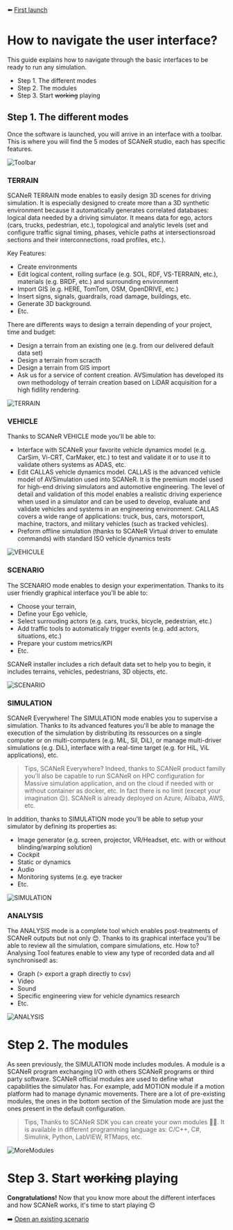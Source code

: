 :arrow_left: [First launch](../HT_FirstLaunch/HT_FirstLaunch.md)

# How to navigate the user interface?

This guide explains how to navigate through the basic interfaces to be ready to run any simulation.

* Step 1. The different modes
* Step 2. The modules
* Step 3. Start ~~working~~ playing

## Step 1. The different modes

Once the software is launched, you will arrive in an interface with a toolbar. This is where you will find the 5 modes of SCANeR studio, each has specific features.

![Toolbar](./assets/Toolbar.PNG)

### TERRAIN

SCANeR TERRAIN mode enables to easily design 3D scenes for driving simulation.
It is especially designed to create more than a 3D synthetic environment because it automatically generates correlated databases: logical data needed by a driving simulator.
It means data for ego, actors (cars, trucks, pedestrian, etc.), topological and analytic levels (set and configure traffic signal timing, phases, vehicle paths at intersectionsroad sections and their interconnections, road profiles, etc.).

Key Features:
* Create environments
* Edit logical content, rolling surface (e.g. SOL, RDF, VS-TERRAIN, etc.), materials (e.g. BRDF, etc.) and surrounding environment
* Import GIS (e.g. HERE, TomTom, OSM, OpenDRIVE, etc.)
* Insert signs, signals, guardrails, road damage, buildings, etc.
* Generate 3D background.
* Etc.

There are differents ways to design a terrain depending of your project, time and budget:

* Design a terrain from an existing one (e.g. from our delivered default data set)
* Design a terrain from scracth
* Design a terrain from GIS import
* Ask us for a service of content creation. AVSimulation has developed its own methodology of terrain creation based on LiDAR acquisition for a high fidility rendering.

![TERRAIN](./assets/TERRAIN.PNG)

### VEHICLE

Thanks to SCANeR VEHICLE mode you'll be able to:
* Interface with SCANeR your favorite vehicle dynamics model (e.g. CarSim, Vi-CRT, CarMaker, etc.) to test and validate it or to use it to validate others systems as ADAS, etc.
* Edit CALLAS vehicle dynamics model. CALLAS is the advanced vehicle model of AVSimulation used into SCANeR. It is the premium model used for high-end driving simulators and automotive engineering. The level of detail and validation of this model enables a realistic driving experience when used in a simulator and can be used to develop, evaluate and validate vehicles and systems in an engineering environment. CALLAS covers a wide range of applications: truck, bus, cars, motorsport, machine, tractors, and military vehicles (such as tracked vehicles). 
* Preform offline simulation (thanks to SCANeR Virtual driver to emulate commands) with standard ISO vehicle dynamics tests

![VEHICULE](./assets/VEHICULE.PNG)

### SCENARIO

The SCENARIO mode enables to design your experimentation. Thanks to its user friendly graphical interface you'll be able to:
* Choose your terrain,
* Define your Ego vehicle,
* Select surrouding actors (e.g. cars, trucks, bicycle, pedestrian, etc.)
* Add traffic tools to automaticaly trigger events (e.g. add actors, situations, etc.)
* Prepare your custom metrics/KPI
* Etc.

SCANeR installer includes a rich default data set to help you to begin, it includes terrains, vehicles, pedestrians, 3D objects, etc.

![SCENARIO](./assets/SCENARIO.PNG)

### SIMULATION

SCANeR Everywhere!
The SIMULATION mode enables you to supervise a simulation. Thanks to its advanced features you'll be able to manage the execution of the simulation by distributing its ressources on a single computer or on multi-computers (e.g. MiL, Sil, DiL), or manage multi-driver simulations (e.g. DiL), interface with a real-time target (e.g. for HiL, ViL applications), etc.
> Tips, SCANeR Everywhere? Indeed, thanks to SCANeR product familly you'll also be capable to run SCANeR on HPC configuration for Massive simulation application, and on the cloud if needed with or without container as docker, etc. In fact there is no limit (except your imagination 😉). SCANeR is already deployed on Azure, Alibaba, AWS, etc.

In addition, thanks to SIMULATION mode you'll be able to setup your simulator by defining its properties as:
* Image generator (e.g. screen, projector, VR/Headset, etc. with or without blinding/warping solution)
* Cockpit
* Static or dynamics
* Audio
* Monitoring systems (e.g. eye tracker
* Etc.

![SIMULATION](./assets/SIMULATION.PNG)

### ANALYSIS

The ANALYSIS mode is a complete tool which enables post-treatments of SCANeR outputs but not only 😊. Thanks to its graphical interface you'll be able to review all the simulation, compare simulations, etc. How to? Analysing Tool features enable to view any type of recorded data and all synchronised! as:
* Graph (> export a graph directly to csv)
* Video
* Sound
* Specific engineering view for vehicle dynamics research
* Etc.

![ANALYSIS](./assets/ANALYSIS.PNG)

# Step 2. The modules

As seen previously, the SIMULATION mode includes modules. A module is a SCANeR program exchanging I/O with others SCANeR programs or third party software.
SCANeR official modules are used to define what capabilities the simulator has. For example, add MOTION module if a motion platform had to manage dynamic movements. There are a lot of pre-existing modules, the ones in the bottom section of the Simulation mode are just the ones present in the default configuration.
> Tips, Thanks to SCANeR SDK you can create your own modules 👍🏻.
> It is available in different programming language as: C/C++, C#, Simulink, Python, LabVIEW, RTMaps, etc.

![MoreModules](./assets/MoreModules.PNG)

# Step 3. Start ~~working~~ playing

**Congratulations!** Now that you know more about the different interfaces and how SCANeR works, it's time to start playing 😊

:arrow_right: [Open an existing scenario](../HT_Open_a_scenario/HT_Open_a_scenario.md)
